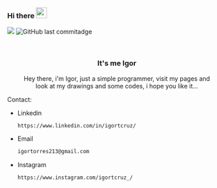 ### Hi there <img src="https://media.giphy.com/media/hvRJCLFzcasrR4ia7z/giphy.gif" width="25px">

![](https://visitor-badge.glitch.me/badge?page_id=igortcruz.igortcruz)
![GitHub last commit](https://img.shields.io/github/last-commit/igortcruz/igortcruz?style=for-the-badge)adge


<br />
<p align="center">
  
  <h3 align="center">It's me Igor</h3>

  <p align="center">
    Hey there, i'm Igor, just a simple programmer, visit my pages and </br> look at my drawings and some codes, i hope you like it...
  </p>
</p>


Contact:
* Linkedin
  ```sh
  https://www.linkedin.com/in/igortcruz/
  ```
* Email
  ```sh
  igortorres213@gmail.com
  ```
* Instagram
  ```sh
  https://www.instagram.com/igortcruz_/
  ```
